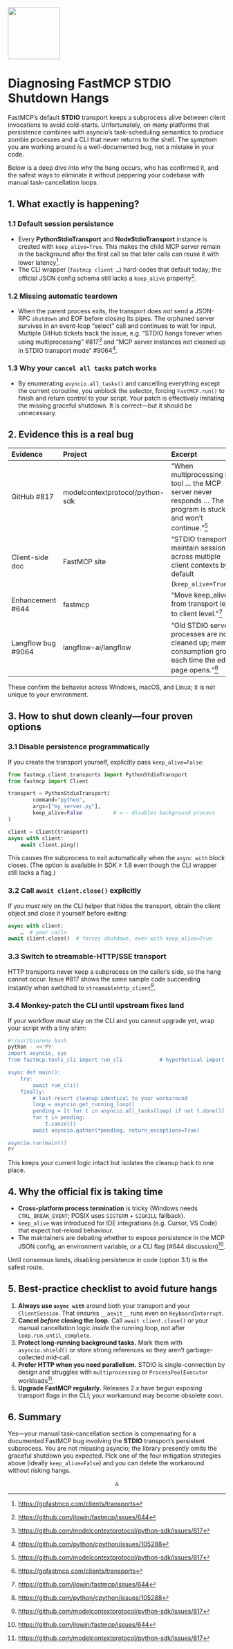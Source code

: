 <img src="https://r2cdn.perplexity.ai/pplx-full-logo-primary-dark%402x.png" class="logo" width="120"/>

# Diagnosing FastMCP STDIO Shutdown Hangs

FastMCP’s default **STDIO** transport keeps a subprocess alive between client invocations to avoid cold-starts. Unfortunately, on many platforms that persistence combines with asyncio’s task-scheduling semantics to produce zombie processes and a CLI that never returns to the shell. The symptom you are working around _is_ a well-documented bug, not a mistake in your code.

Below is a deep dive into why the hang occurs, who has confirmed it, and the safest ways to eliminate it without peppering your codebase with manual task-cancellation loops.

## 1. What exactly is happening?

### 1.1 Default session persistence

* Every **PythonStdioTransport** and **NodeStdioTransport** instance is created with `keep_alive=True`. This makes the child MCP server remain in the background after the first call so that later calls can reuse it with lower latency[^1].
* The CLI wrapper (`fastmcp client …`) hard-codes that default today; the official JSON config schema still lacks a `keep_alive` property[^2].


### 1.2 Missing automatic teardown

* When the parent process exits, the transport does _not_ send a JSON-RPC `shutdown` and EOF before closing its pipes. The orphaned server survives in an event-loop “select” call and continues to wait for input. Multiple GitHub tickets track the issue, e.g. “STDIO hangs forever when using multiprocessing” \#817[^3] and “MCP server instances not cleaned up in STDIO transport mode” \#9064[^4].


### 1.3 Why your `cancel all tasks` patch works

* By enumerating `asyncio.all_tasks()` and cancelling everything except the current coroutine, you unblock the selector, forcing `FastMCP.run()` to finish and return control to your script. Your patch is effectively imitating the missing graceful shutdown. It is correct—but it should be unnecessary.


## 2. Evidence this is a real bug

| Evidence | Project | Excerpt |
| :-- | :-- | :-- |
| GitHub \#817 | modelcontextprotocol/python-sdk | “When multiprocessing in a tool … the MCP server never responds … The program is stuck and won’t continue.”[^3] |
| Client-side doc | FastMCP site | “STDIO transports maintain sessions across multiple client contexts by default (`keep_alive=True`).”[^1] |
| Enhancement \#644 | fastmcp | “Move keep_alive from transport level to client level.”[^2] |
| Langflow bug \#9064 | langflow-ai/langflow | “Old STDIO server processes are not cleaned up; memory consumption grows each time the editor page opens.”[^4] |

These confirm the behavior across Windows, macOS, and Linux; it is not unique to your environment.

## 3. How to shut down cleanly—four proven options

### 3.1 Disable persistence programmatically

If you create the transport yourself, explicitly pass `keep_alive=False`:

```python
from fastmcp.client.transports import PythonStdioTransport
from fastmcp import Client

transport = PythonStdioTransport(
        command="python",
        args=["my_server.py"],
        keep_alive=False          # <-- disables background process
)

client = Client(transport)
async with client:
    await client.ping()
```

This causes the subprocess to exit automatically when the `async with` block closes. (The option is available in SDK ≥ 1.8 even though the CLI wrapper still lacks a flag.)

### 3.2 Call `await client.close()` explicitly

If you _must_ rely on the CLI helper that hides the transport, obtain the client object and close it yourself before exiting:

```python
async with client:
    …  # your calls
await client.close()  # forces shutdown, even with keep_alive=True
```


### 3.3 Switch to streamable-HTTP/SSE transport

HTTP transports never keep a subprocess on the caller’s side, so the hang cannot occur. Issue \#817 shows the same sample code succeeding instantly when switched to `streamablehttp_client`[^3].

### 3.4 Monkey-patch the CLI until upstream fixes land

If your workflow _must_ stay on the CLI and you cannot upgrade yet, wrap your script with a tiny shim:

```bash
#!/usr/bin/env bash
python - <<'PY'
import asyncio, sys
from fastmcp.tools_cli import run_cli            # hypothetical import

async def main():
    try:
        await run_cli()
    finally:
        # last-resort cleanup identical to your workaround
        loop = asyncio.get_running_loop()
        pending = [t for t in asyncio.all_tasks(loop) if not t.done()]
        for t in pending:
            t.cancel()
        await asyncio.gather(*pending, return_exceptions=True)

asyncio.run(main())
PY
```

This keeps your current logic intact but isolates the cleanup hack to one place.

## 4. Why the official fix is taking time

* **Cross-platform process termination** is tricky (Windows needs `CTRL_BREAK_EVENT`; POSIX uses `SIGTERM` + `SIGKILL` fallback).
* `keep_alive` was introduced for IDE integrations (e.g. Cursor, VS Code) that expect hot-reload behaviour.
* The maintainers are debating whether to expose persistence in the MCP JSON config, an environment variable, or a CLI flag (\#644 discussion)[^2].

Until consensus lands, disabling persistence in code (option 3.1) is the safest route.

## 5. Best-practice checklist to avoid future hangs

1. **Always use `async with`** around both your transport and your `ClientSession`. That ensures `__aexit__` runs even on `KeyboardInterrupt`.
2. **Cancel _before_ closing the loop.** Call `await client.close()` or your manual cancellation logic _inside_ the running loop, not after `loop.run_until_complete`.
3. **Protect long-running background tasks.** Mark them with `asyncio.shield()` or store strong references so they aren’t garbage-collected mid-call.
4. **Prefer HTTP when you need parallelism.** STDIO is single-connection by design and struggles with `multiprocessing` or `ProcessPoolExecutor` workloads[^3].
5. **Upgrade FastMCP regularly.** Releases 2.x have begun exposing transport flags in the CLI; your workaround may become obsolete soon.

## 6. Summary

Yes—your manual task-cancellation section is compensating for a documented FastMCP bug involving the **STDIO** transport’s persistent subprocess. You are not misusing asyncio; the library presently omits the graceful shutdown you expected. Pick one of the four mitigation strategies above (ideally `keep_alive=False`) and you can delete the workaround without risking hangs.

<div style="text-align: center">⁂</div>

[^1]: https://gofastmcp.com/clients/transports

[^2]: https://github.com/jlowin/fastmcp/issues/644

[^3]: https://github.com/modelcontextprotocol/python-sdk/issues/817

[^4]: https://github.com/python/cpython/issues/105288

[^5]: https://blog.csdn.net/qq_40691189/article/details/148833059

[^6]: https://gist.github.com/grahama1970/65cf2fe1c6e04d2493000d268015fb7d

[^7]: https://lobehub.com/mcp/masony817-ask-human-mcp

[^8]: https://stackoverflow.com/questions/70265343/python-fastapi-server-how-to-extend-connection-timeout

[^9]: https://github.com/modelcontextprotocol/python-sdk/issues/552

[^10]: https://www.youtube.com/watch?v=iS25RFups4A

[^11]: https://foojay.io/today/understanding-mcp-through-raw-stdio-communication/

[^12]: https://github.com/modelcontextprotocol/python-sdk/issues/547

[^13]: https://pkg.go.dev/github.com/modelcontextprotocol-ce/go-sdk/spec

[^14]: https://github.com/punkpeye/fastmcp

[^15]: https://github.com/modelcontextprotocol/python-sdk/issues/671

[^16]: https://arxiv.org/html/2506.13538v2

[^17]: https://github.com/modelcontextprotocol/python-sdk/issues/428

[^18]: https://github.com/modelcontextprotocol/modelcontextprotocol/issues/817

[^19]: https://community.openai.com/t/local-mcp-server-instance-not-being-cleaned-up-under-agents-sdk/1312779

[^20]: https://www.trendmicro.com/en_us/research/25/f/why-a-classic-mcp-server-vulnerability-can-undermine-your-entire-ai-agent.html

[^21]: https://gofastmcp.com/llms-full.txt

[^22]: https://stackoverflow.com/questions/2408650/why-does-python-subprocess-hang-after-proc-communicate

[^23]: https://github.com/modelcontextprotocol/python-sdk/issues/1027

[^24]: https://stackoverflow.com/questions/27796294/when-using-asyncio-how-do-you-allow-all-running-tasks-to-finish-before-shutting/27910822

[^25]: https://hackernoon.com/asyncio-how-to-say-goodbye-without-losing-your-data

[^26]: https://www.npmjs.com/package/@mcpcn/mcp-system-cleaner

[^27]: https://stackoverflow.com/questions/34710835/proper-way-to-shutdown-asyncio-tasks

[^28]: https://github.com/pydantic/pydantic-ai/issues/1554

[^29]: https://modelcontextprotocol.io/quickstart/client

[^30]: https://superfastpython.com/asyncio-stuck-long-running-tasks/

[^31]: https://github.com/modelcontextprotocol/python-sdk/issues/831

[^32]: https://stackoverflow.com/questions/78245411/unclear-about-python-async-task-cancel-shutdown-at-program-exit

[^33]: https://github.com/modelcontextprotocol/python-sdk

[^34]: https://discuss.python.org/t/asyncio-hangs-on-exit-in-windows-is-it-a-bug/10444

[^35]: https://github.com/modelcontextprotocol/python-sdk/issues/543

[^36]: https://openai.github.io/openai-agents-python/ref/mcp/server/

[^37]: https://github.com/langflow-ai/langflow/issues/9064

[^38]: https://stackoverflow.com/questions/5033532/how-to-clean-up-after-subprocess-popen

[^39]: https://stackoverflow.com/questions/79412812/processpoolexecutor-with-asyncio-hangs-randomly

[^40]: https://mcp-framework.com/docs/Transports/stdio-transport/

[^41]: https://docs.python.org/3/library/asyncio-task.html

[^42]: https://github.com/cloudwalk/hermes-mcp/issues/23

[^43]: https://discuss.python.org/t/help-with-asyncio-program-freezing-during-requests/8542

[^44]: https://stackoverflow.com/questions/53870767/turning-off-keep-alive

[^45]: https://docs.chainlit.io/advanced-features/mcp

[^46]: https://github.com/pola-rs/polars/issues/6538

[^47]: https://community.openai.com/t/it-can-perform-only-one-call-to-mcp/1289469

[^48]: https://modelcontextprotocol.io/docs/concepts/transports

[^49]: https://roguelynn.com/words/asyncio-graceful-shutdowns/

[^50]: https://thinhdanggroup.github.io/mcp-production-ready/

[^51]: https://simplescraper.io/blog/how-to-mcp

[^52]: https://gist.github.com/anuj846k/2d641bf33606bcd13d8d5af311af1832

[^53]: https://www.byteplus.com/en/topic/541422?title=mcp-request-lifecycle-stages-roles-use-cases\&rut=3da2334ebf189b367360aaf304937be941e466a308bf3e3adac7e59b56992a3e

[^54]: https://stackoverflow.com/questions/49901840/asyncio-cleanup-when-getting-system-signal/49908223

[^55]: https://composio.dev/blog/mcp-client-step-by-step-guide-to-building-from-scratch

[^56]: https://github.com/cyanheads/model-context-protocol-resources/blob/main/guides/mcp-client-development-guide.md

[^57]: https://omz-software.com/pythonista/docs-3.4/py3/library/asyncio-subprocess.html

[^58]: https://www.youtube.com/watch?v=AA0BGrBpY9w

[^59]: https://www.linkedin.com/pulse/model-context-protocol-inside-mcp-architecture-martin-treiber-nj1qf

[^60]: https://www.cs.unb.ca/~bremner/teaching/cs2613/books/python3-doc/library/asyncio-subprocess.html

[^61]: https://docs.rs/rust-mcp-sdk/latest/rust_mcp_sdk/struct.StdioTransport.html

[^62]: https://stackoverflow.com/questions/13355499/termination-of-application-multiple-nested-subprocesses

[^63]: https://betterstack.com/community/guides/ai/mcp-explained/

[^64]: https://til.simonwillison.net/python/subprocess-time-limit

[^65]: https://hexdocs.pm/mcp_ex/MCPEx.Transport.Stdio.html

[^66]: https://stackoverflow.com/questions/72192252/how-to-terminate-all-subprocesses-when-the-first-one-completes

[^67]: https://modelcontextprotocol.io/specification/2025-03-26/basic/lifecycle

[^68]: https://stackoverflow.com/questions/63782892/using-asyncio-to-wait-for-results-from-subprocess

